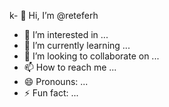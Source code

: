 k- 👋 Hi, I’m @reteferh
- 👀 I’m interested in ... 
- 🌱 I’m currently learning ...
- 💞️ I’m looking to collaborate on ...
- 📫 How to reach me ...
- 😄 Pronouns: ...
- ⚡ Fun fact: ...

<!---
retefer/retefer is a ✨ special ✨ repository because its `README.md` (this file) appears on your GitHub profile.
You can click the Preview link to take a look at your changes.
--->
